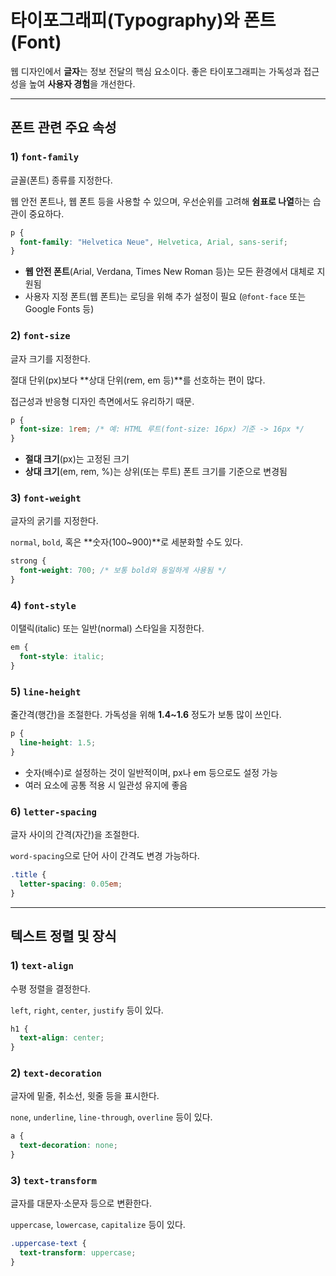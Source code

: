 # 타이포그래피(Typography)와 폰트(Font)

웹 디자인에서 **글자**는 정보 전달의 핵심 요소이다. 좋은 타이포그래피는 가독성과 접근성을 높여 **사용자 경험**을 개선한다.

---

## 폰트 관련 주요 속성

### 1) `font-family`

글꼴(폰트) 종류를 지정한다.

웹 안전 폰트나, 웹 폰트 등을 사용할 수 있으며, 우선순위를 고려해 **쉼표로 나열**하는 습관이 중요하다.

```css
p {
  font-family: "Helvetica Neue", Helvetica, Arial, sans-serif;
}
```

- **웹 안전 폰트**(Arial, Verdana, Times New Roman 등)는 모든 환경에서 대체로 지원됨
- 사용자 지정 폰트(웹 폰트)는 로딩을 위해 추가 설정이 필요 (`@font-face` 또는 Google Fonts 등)

### 2) `font-size`

글자 크기를 지정한다.

절대 단위(px)보다 **상대 단위(rem, em 등)**를 선호하는 편이 많다.

접근성과 반응형 디자인 측면에서도 유리하기 때문.

```css
p {
  font-size: 1rem; /* 예: HTML 루트(font-size: 16px) 기준 -> 16px */
}
```

- **절대 크기**(px)는 고정된 크기
- **상대 크기**(em, rem, %)는 상위(또는 루트) 폰트 크기를 기준으로 변경됨

### 3) `font-weight`

글자의 굵기를 지정한다.

`normal`, `bold`, 혹은 **숫자(100~900)**로 세분화할 수도 있다.

```css
strong {
  font-weight: 700; /* 보통 bold와 동일하게 사용됨 */
}

```
### 4) `font-style`

이탤릭(italic) 또는 일반(normal) 스타일을 지정한다.

```css
em {
  font-style: italic;
}
```

### 5) `line-height`

줄간격(행간)을 조절한다. 가독성을 위해 **1.4~1.6** 정도가 보통 많이 쓰인다.

```css
p {
  line-height: 1.5;
}
```

- 숫자(배수)로 설정하는 것이 일반적이며, px나 em 등으로도 설정 가능
- 여러 요소에 공통 적용 시 일관성 유지에 좋음

### 6) `letter-spacing`

글자 사이의 간격(자간)을 조절한다.

`word-spacing`으로 단어 사이 간격도 변경 가능하다.

```css
.title {
  letter-spacing: 0.05em;
}
```

---

## 텍스트 정렬 및 장식

### 1) `text-align`

수평 정렬을 결정한다.

`left`, `right`, `center`, `justify` 등이 있다.

```css
h1 {
  text-align: center;
}
```

### 2) `text-decoration`

글자에 밑줄, 취소선, 윗줄 등을 표시한다.

`none`, `underline`, `line-through`, `overline` 등이 있다.

```css
a {
  text-decoration: none;
}
```

### 3) `text-transform`

글자를 대문자·소문자 등으로 변환한다.

`uppercase`, `lowercase`, `capitalize` 등이 있다.

```css
.uppercase-text {
  text-transform: uppercase;
}
```
